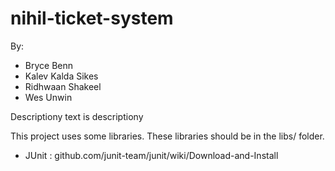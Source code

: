 nihil-ticket-system
===================

By:
* Bryce Benn
* Kalev Kalda Sikes
* Ridhwaan Shakeel
* Wes Unwin

Descriptiony text is descriptiony

This project uses some libraries. These libraries should be in the libs/ folder.
 * JUnit : github.com/junit-team/junit/wiki/Download-and-Install